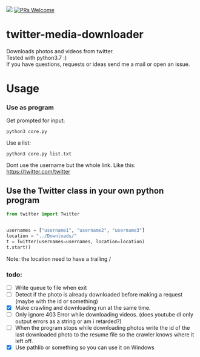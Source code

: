 ![](https://img.shields.io/github/last-commit/11philip22/twitter-media-downloader)
[![PRs Welcome](https://img.shields.io/badge/PRs-welcome-brightgreen.svg?style=flat-square)](http://makeapullrequest.com)

# twitter-media-downloader
Downloads photos and videos from twitter. <br/>
Tested with python3.7 :) <br/>
If you have questions, requests or ideas send me a mail or open an issue.
# Usage
### Use as program
Get prompted for input:
```
python3 core.py
```
Use a list:
```
python3 core.py list.txt
```
Dont use the username but the whole link. Like this: https://twitter.com/twitter
## Use the Twitter class in your own python program
``` python
from twitter import Twitter


usernames = ["username1", "username2", "username3"]
location = "../Downloads/"
t = Twitter(usernames=usernames, location=location)
t.start()
```
Note: the location need to have a trailing /
### todo:
- [ ] Write queue to file when exit
- [ ] Detect if the photo is already downloaded before making a request (maybe with the id or something)
- [x] Make crawling and downloading run at the same time.
- [ ] Only ignore 403 Error while downloading videos. (does youtube dl only output errors as a string or am i retarded?)
- [ ] When the program stops while downloading photos write the id of the last downloaded photo to the resume file so the crawler knows where it left off.
- [x] Use pathlib or something so you can use it on Windows
